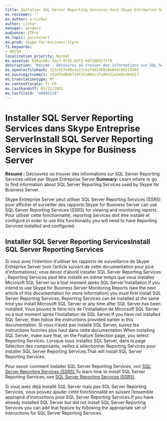 ```yaml
---
title: Installer SQL Server Reporting Services dans Skype Entreprise Server
ms.reviewer: ''
ms.author: v-cichur
author: cichur
manager: serdars
audience: ITPro
ms.topic: quickstart
ms.prod: skype-for-business-itpro
f1.keywords:
- NOCSH
localization_priority: Normal
ms.assetid: 638a1d0c-1ac7-4735-83f2-4df3d03c7cf9
description: 'Résumé : Découvrez où trouver des informations sur SQL Server Reporting Services utilisé par Skype Entreprise Server.'
ms.openlocfilehash: 123c417e88cea17c5af9d248818e64dc60215365
ms.sourcegitcommit: c528fad9db719f3fa96dc3fa99332a349cd9d317
ms.translationtype: MT
ms.contentlocale: fr-FR
ms.lasthandoff: 01/12/2021
ms.locfileid: "49802174"
---
```

# <a name="install-sql-server-reporting-services-in-skype-for-business-server"></a><span data-ttu-id="e3541-103">Installer SQL Server Reporting Services dans Skype Entreprise Server</span><span class="sxs-lookup"><span data-stu-id="e3541-103">Install SQL Server Reporting Services in Skype for Business Server</span></span> 
 
<span data-ttu-id="e3541-104">**Résumé :** Découvrez où trouver des informations sur SQL Server Reporting Services utilisé par Skype Entreprise Server.</span><span class="sxs-lookup"><span data-stu-id="e3541-104">**Summary:** Learn where to go to find information about SQL Server Reporting Services used by Skype for Business Server.</span></span>
  
<span data-ttu-id="e3541-105">Skype Entreprise Server peut utiliser SQL Server Reporting Services (SSRS) pour afficher et surveiller des rapports.</span><span class="sxs-lookup"><span data-stu-id="e3541-105">Skype for Business Server can use SQL Server Reporting Services (SSRS) for viewing and monitoring reports.</span></span> <span data-ttu-id="e3541-106">Pour utiliser cette fonctionnalité, reporting Services doit être installé et configuré.</span><span class="sxs-lookup"><span data-stu-id="e3541-106">In order to use this functionality you will need to have Reporting Services installed and configured.</span></span>
  
## <a name="install-sql-server-reporting-services"></a><span data-ttu-id="e3541-107">Installer SQL Server Reporting Services</span><span class="sxs-lookup"><span data-stu-id="e3541-107">Install SQL Server Reporting Services</span></span>

<span data-ttu-id="e3541-108">Si vous avez l’intention d’utiliser les rapports de surveillance de Skype Entreprise Server (voir l’article suivant de cette documentation pour plus d’informations), vous devez d’abord installer SQL Server Reporting Services ; Reporting Services peut être installé en même temps que vous installez Microsoft SQL Server ou à tout moment après SQL Server’installation.</span><span class="sxs-lookup"><span data-stu-id="e3541-108">If you intend to use Skype for Business Server Monitoring Reports (see the next article of this documentation for more information) you must first install SQL Server Reporting Services; Reporting Services can be installed at the same time you install Microsoft SQL Server or any time after SQL Server has been installed.</span></span> <span data-ttu-id="e3541-109">Vous pouvez le faire lors de l’installation de Microsoft SQL Server ou à tout moment après l’installation de SQL Server.</span><span class="sxs-lookup"><span data-stu-id="e3541-109">If you have not installed SQL Server, then follow the instructions provided earlier in this documentation.</span></span> <span data-ttu-id="e3541-110">Si vous n’avez pas installé SQL Server, suivez les instructions fournies plus haut dans cette documentation.</span><span class="sxs-lookup"><span data-stu-id="e3541-110">When installing SQL Server, make sure that, on the Feature Selection page, you select Reporting Services.</span></span> <span data-ttu-id="e3541-111">Lorsque vous installez SQL Server, dans la page Sélection des composants, veillez à sélectionner Reporting Services pour installer SQL Server Reporting Services.</span><span class="sxs-lookup"><span data-stu-id="e3541-111">That will install SQL Server Reporting Services.</span></span>
  
<span data-ttu-id="e3541-112">Pour savoir comment installer SQL Server Reporting Services, voir [SQL Server Reporting Services (SSRS).](https://technet.microsoft.com/library/ms159106.aspx)</span><span class="sxs-lookup"><span data-stu-id="e3541-112">To learn how to install SQL Server Reporting Services, see [SQL Server Reporting Services (SSRS)](https://technet.microsoft.com/library/ms159106.aspx).</span></span>
  
<span data-ttu-id="e3541-113">Si vous avez déjà installé SQL Server mais pas SQL Server Reporting Services, vous pouvez ajouter cette fonctionnalité en suivant l’ensemble approprié d’instructions pour SQL Server Reporting Services.</span><span class="sxs-lookup"><span data-stu-id="e3541-113">If you have already installed SQL Server but did not install SQL Server Reporting Services you can add that feature by following the appropriate set of instructions for SQL Server Reporting Services.</span></span> 
  

